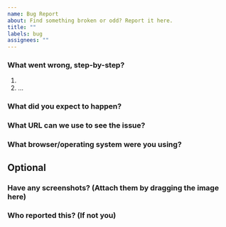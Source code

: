 ```yaml
---
name: Bug Report
about: Find something broken or odd? Report it here.
title: ""
labels: bug
assignees: ""
---
```


<!--
Before filing your bug report, please search existing issues to make sure a similar one doesn't already exist. If one does, please leave a comment or reaction in support of the issue rather than creating a new one.

To fill out the report, please fill out each section below. If a section isn't applicable, leave it blank or write n/a under it. Please do not delete any template sections.
-->

### What went wrong, step-by-step?

1.
2. ...

### What did you expect to happen?

### What URL can we use to see the issue?

### What browser/operating system were you using?

## Optional

### Have any screenshots? (Attach them by dragging the image here)

### Who reported this? (If not you)
